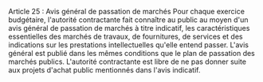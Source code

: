 Article 25 : Avis général de passation de marchés
Pour chaque exercice budgétaire, l'autorité contractante fait connaître
au public au moyen d'un avis général de passation de marchés à titre
indicatif, les caractéristiques essentielles des marchés de travaux, de
fournitures, de services et des indications sur les prestations
intellectuelles qu'elle entend passer.
L'avis général est publié dans les mêmes conditions que le plan de
passation des marchés publics.
L'autorité contractante est libre de ne pas donner suite aux projets
d'achat public mentionnés dans l'avis indicatif.